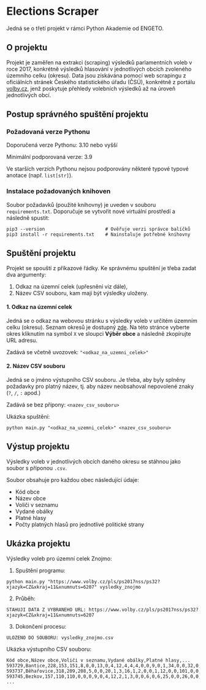 # Elections Scraper
Jedná se o třetí projekt v rámci Python Akademie od ENGETO.
## O projektu

Projekt je zaměřen na extrakci (scraping) výsledků parlamentních voleb v roce 2017, konkrétně výsledků hlasování v jednotlivých obcích zvoleného územního celku (okresu).
Data jsou získávána pomocí web scrapingu z oficiálních stránek Českého statistického úřadu (ČSÚ), konkrétně z portálu [volby.cz](https://www.volby.cz/), jenž poskytuje přehledy volebních výsledků až na úroveň jednotlivých obcí.

## Postup správného spuštění projektu

### Požadovaná verze Pythonu
Doporučená verze Pythonu: 3.10 nebo vyšší

Minimální podporovaná verze: 3.9

Ve starších verzích Pythonu nejsou podporovány některé typové typové anotace (např. `list[str]`).

### Instalace požadovaných knihoven
Soubor požadavků (použité knihovny) je uveden v souboru `requirements.txt`.
Doporučuje se vytvořit nové virtuální prostředí a následně spustit:
```
pip3 --version                      # Ověřuje verzi správce balíčků
pip3 install -r requirements.txt    # Nainstaluje potřebné knihovny
```
## Spuštění projektu
Projekt se spouští z příkazové řádky. Ke správnému spuštění je třeba zadat dva argumenty:
1. Odkaz na územní celek (upřesnění viz dále),
2. Název CSV souboru, kam mají být výsledky uloženy.
#### 1. Odkaz na územní celek
Jedná se o odkaz na webovou stránku s výsledky voleb v určitém územním celku (okresu). Seznam okresů je dostupný [zde](https://www.volby.cz/pls/ps2017nss/ps3?xjazyk=CZ). Na této stránce vyberte okres kliknutím na symbol `X` ve sloupci **Výběr obce** a následně zkopírujte URL adresu.

Zadává se včetně uvozovek: `"<odkaz_na_uzemni_celek>"`

#### 2. Název CSV souboru
Jedná se o jméno výstupního CSV souboru. Je třeba, aby byly splněny požadavky pro platný název, tj. aby název neobsahoval nepovolené znaky (`?`, `/`, `:` apod.)

Zadává se bez přípony: `<nazev_csv_souboru>`

Ukázka spuštění:
```
python main.py "<odkaz_na_uzemni_celek>" <nazev_csv_souboru>
```

## Výstup projektu
Výsledky voleb v jednotlivých obcích daného okresu se stáhnou jako soubor s příponou `.csv`. 

Soubor obsahuje pro každou obec následující údaje:
- Kód obce
- Název obce
- Voliči v seznamu
- Vydané obálky
- Platné hlasy
- Počty platných hlasů pro jednotlivé politické strany

## Ukázka projektu
Výsledky voleb pro územní celek Znojmo:

1. Spuštění programu:
```
python main.py "https://www.volby.cz/pls/ps2017nss/ps32?xjazyk=CZ&xkraj=11&xnumnuts=6207" vysledky_znojmo
```
2. Průběh:
```
STAHUJI DATA Z VYBRANEHO URL: https://www.volby.cz/pls/ps2017nss/ps32?xjazyk=CZ&xkraj=11&xnumnuts=6207
```
3. Dokončení procesu:
```
ULOZENO DO SOUBORU: vysledky_znojmo.csv
```
Ukázka výstupního CSV souboru:
```
Kód obce,Název obce,Voliči v seznamu,Vydané obálky,Platné hlasy,...
593729,Bantice,228,153,151,8,0,0,13,0,4,12,4,4,4,0,0,9,0,1,34,0,0,32,0,0,0,1,23,1,1
593737,Běhařovice,318,209,208,5,0,0,20,1,3,16,1,2,0,0,1,12,0,0,101,0,0,28,0,0,0,1,17,0,0
593745,Bezkov,157,110,110,0,0,0,9,0,4,12,2,1,3,0,0,6,0,6,25,0,0,26,0,0,0,0,14,2,0
...
```